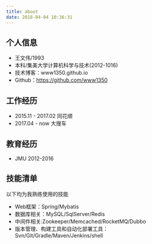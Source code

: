 ```yaml
---
title: about
date: 2018-04-04 10:36:31
---
```


## 个人信息
 - 王文伟/1993 
 - 本科/集美大学计算机科学与技术(2012-1016)
 - 技术博客：www1350.github.io
 - Github：https://github.com/www1350


## 工作经历
 - 2015.11 - 2017.02 同花顺
 - 2017.04 - now  大搜车

## 教育经历
 - JMU 2012-2016

## 技能清单
以下均为我熟练使用的技能
- Web框架：Spring/Mybatis
- 数据库相关：MySQL/SqlServer/Redis
- 中间件相关:Zookeeper/Memcached/RocketMQ/Dubbo
- 版本管理、构建工具和自动化部署工具：Svn/Git/Gradle/Maven/Jenkins/shell